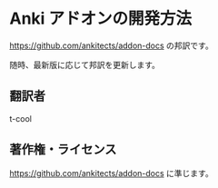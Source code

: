 # Anki アドオンの開発方法

https://github.com/ankitects/addon-docs の邦訳です。

随時、最新版に応じて邦訳を更新します。


## 翻訳者

t-cool


## 著作権・ライセンス

https://github.com/ankitects/addon-docs に準じます。
